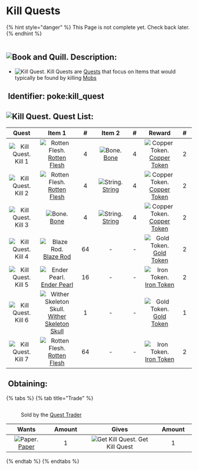 # Kill Quests

{% hint style="danger" %}
This Page is not complete yet. Check back later.
{% endhint %}

<figure><img src="https://github.com/user-attachments/assets/73bf5dab-49dd-404a-9e48-4f2389960cf4" alt=""><figcaption></figcaption></figure>

## <img src="https://minecraft.wiki/images/Book_and_Quill_JE2_BE2.png?2128f" alt="Book and Quill." data-size="line"> Description: <a href="#description" id="description"></a>

* <img src="https://github.com/user-attachments/assets/9e31ecd4-8d75-4aa5-bbdc-fd12405a6916" alt="Kill Quest." data-size="line"> Kill Quests are [Quests](./) that focus on Items that would typically be found by killing [Mobs](https://minecraft.wiki/w/Mob)

## <img src="https://minecraft.wiki/images/Name_Tag_JE2_BE2.png?cbdc1" alt="" data-size="line"> Identifier: **poke:kill\_quest** <a href="#identifier" id="identifier"></a>

## <img src="https://github.com/user-attachments/assets/9e31ecd4-8d75-4aa5-bbdc-fd12405a6916" alt="Kill Quest." data-size="line"> Quest List: <a href="#quest-list" id="quest-list"></a>

<table><thead><tr><th width="114" align="center">Quest</th><th width="155" align="center">Item 1</th><th width="53" align="center">#</th><th width="137" align="center">Item 2</th><th width="54" align="center">#</th><th width="133" align="center">Reward</th><th width="53" align="center">#</th></tr></thead><tbody><tr><td align="center"><img src="https://github.com/user-attachments/assets/9e31ecd4-8d75-4aa5-bbdc-fd12405a6916" alt="Kill Quest." data-size="line"> Kill 1</td><td align="center"><img src="https://minecraft.wiki/images/Rotten_Flesh_JE3_BE2.png?023cb" alt="Rotten Flesh." data-size="line"> <a href="https://minecraft.wiki/w/Rotten_Flesh">Rotten Flesh</a></td><td align="center">4</td><td align="center"><img src="https://minecraft.wiki/images/Bone_JE3_BE2.png?b405e" alt="Bone." data-size="line"> <a href="https://minecraft.wiki/w/Bone">Bone</a></td><td align="center">4</td><td align="center"><img src="https://github.com/ItsMePok/PFE/assets/136857747/1c78ba2a-4a5b-4b7b-83ff-ed21aa75ebd8" alt="Copper Token." data-size="line"> <a href="../currency/tokens/copper-token.md">Copper Token</a></td><td align="center">2</td></tr><tr><td align="center"><img src="https://github.com/user-attachments/assets/9e31ecd4-8d75-4aa5-bbdc-fd12405a6916" alt="Kill Quest." data-size="line"> Kill 2</td><td align="center"><img src="https://minecraft.wiki/images/Rotten_Flesh_JE3_BE2.png?023cb" alt="Rotten Flesh." data-size="line"> <a href="https://minecraft.wiki/w/Rotten_Flesh">Rotten Flesh</a></td><td align="center">4</td><td align="center"><img src="https://minecraft.wiki/images/String_JE2_BE2.png?25d69" alt="String." data-size="line"> <a href="https://minecraft.wiki/w/String">String</a></td><td align="center">4</td><td align="center"><img src="https://github.com/ItsMePok/PFE/assets/136857747/1c78ba2a-4a5b-4b7b-83ff-ed21aa75ebd8" alt="Copper Token." data-size="line"> <a href="../currency/tokens/copper-token.md">Copper Token</a></td><td align="center">2</td></tr><tr><td align="center"><img src="https://github.com/user-attachments/assets/9e31ecd4-8d75-4aa5-bbdc-fd12405a6916" alt="Kill Quest." data-size="line"> Kill 3</td><td align="center"><img src="https://minecraft.wiki/images/Bone_JE3_BE2.png?b405e" alt="Bone." data-size="line"> <a href="https://minecraft.wiki/w/Bone">Bone</a></td><td align="center">4</td><td align="center"><img src="https://minecraft.wiki/images/String_JE2_BE2.png?25d69" alt="String." data-size="line"> <a href="https://minecraft.wiki/w/String">String</a></td><td align="center">4</td><td align="center"><img src="https://github.com/ItsMePok/PFE/assets/136857747/1c78ba2a-4a5b-4b7b-83ff-ed21aa75ebd8" alt="Copper Token." data-size="line"> <a href="../currency/tokens/copper-token.md">Copper Token</a></td><td align="center">2</td></tr><tr><td align="center"><img src="https://github.com/user-attachments/assets/9e31ecd4-8d75-4aa5-bbdc-fd12405a6916" alt="Kill Quest." data-size="line"> Kill 4</td><td align="center"><img src="https://minecraft.wiki/images/Blaze_Rod_JE1_BE1.png?ae16e" alt="Blaze Rod." data-size="line"> <a href="https://minecraft.wiki/w/Blaze_Rod">Blaze Rod</a></td><td align="center">64</td><td align="center">-</td><td align="center">-</td><td align="center"><img src="https://github.com/user-attachments/assets/38611ec4-5bcf-4443-93cc-604b57f75a40" alt="Gold Token." data-size="line"> <a href="../currency/tokens/gold-token.md">Gold Token</a></td><td align="center">2</td></tr><tr><td align="center"><img src="https://github.com/user-attachments/assets/9e31ecd4-8d75-4aa5-bbdc-fd12405a6916" alt="Kill Quest." data-size="line"> Kill 5</td><td align="center"><img src="https://minecraft.wiki/images/Ender_Pearl_JE3_BE2.png?829a7" alt="Ender Pearl." data-size="line"> <a href="https://minecraft.wiki/w/Ender_Pearl">Ender Pearl</a></td><td align="center">16</td><td align="center">-</td><td align="center">-</td><td align="center"><img src="https://github.com/ItsMePok/PFE/assets/136857747/aa3d5a31-9866-4bd1-bc09-ba7fa6775f7e" alt="Iron Token." data-size="line"> <a href="../currency/tokens/iron-token.md">Iron Token</a></td><td align="center">2</td></tr><tr><td align="center"><img src="https://github.com/user-attachments/assets/9e31ecd4-8d75-4aa5-bbdc-fd12405a6916" alt="Kill Quest." data-size="line"> Kill 6</td><td align="center"><img src="https://minecraft.wiki/images/Wither_Skeleton_Skull_(S)_JE2.png?0a739" alt="Wither Skeleton Skull." data-size="line"> <a href="https://minecraft.wiki/w/Wither_Skeleton_Skull">Wither Skeleton Skull</a></td><td align="center">1</td><td align="center">-</td><td align="center">-</td><td align="center"><img src="https://github.com/user-attachments/assets/38611ec4-5bcf-4443-93cc-604b57f75a40" alt="Gold Token." data-size="line"> <a href="../currency/tokens/gold-token.md">Gold Token</a></td><td align="center">1</td></tr><tr><td align="center"><img src="https://github.com/user-attachments/assets/9e31ecd4-8d75-4aa5-bbdc-fd12405a6916" alt="Kill Quest." data-size="line"> Kill 7</td><td align="center"><img src="https://minecraft.wiki/images/Rotten_Flesh_JE3_BE2.png?023cb" alt="Rotten Flesh." data-size="line"> <a href="https://minecraft.wiki/w/Rotten_Flesh">Rotten Flesh</a></td><td align="center">64</td><td align="center">-</td><td align="center">-</td><td align="center"><img src="https://github.com/ItsMePok/PFE/assets/136857747/aa3d5a31-9866-4bd1-bc09-ba7fa6775f7e" alt="Iron Token." data-size="line"> <a href="../currency/tokens/iron-token.md">Iron Token</a></td><td align="center">2</td></tr></tbody></table>

## <img src="https://minecraft.wiki/images/thumb/Crafting_Table_JE4_BE3.png/150px-Crafting_Table_JE4_BE3.png?5767f" alt="" data-size="line"> Obtaining: <a href="#obtaining" id="obtaining"></a>

{% tabs %}
{% tab title="Trade" %}
<figure><img src="https://github.com/user-attachments/assets/d0a43b43-6674-49e0-a044-aae613584891" alt=""><figcaption><p>Sold by the <a href="../../mobs/traders/quest-trader.md">Quest Trader</a></p></figcaption></figure>

<table data-full-width="false"><thead><tr><th align="center">Wants</th><th width="88" align="center">Amount</th><th align="center">Gives</th><th width="85" align="center">Amount</th></tr></thead><tbody><tr><td align="center"><img src="https://minecraft.wiki/images/Paper_JE2_BE2.png?9c3be" alt="Paper." data-size="line"> <a href="https://minecraft.wiki/w/Paper">Paper</a></td><td align="center">1</td><td align="center"><img src="https://github.com/user-attachments/assets/73bf5dab-49dd-404a-9e48-4f2389960cf4" alt="Get Kill Quest." data-size="line"> Get Kill Quest</td><td align="center">1</td></tr></tbody></table>
{% endtab %}
{% endtabs %}
